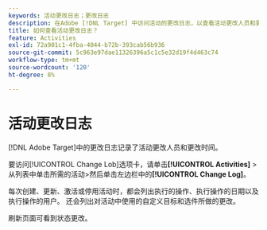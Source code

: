 ```yaml
---
keywords: 活动更改日志；更改日志
description: 在Adobe [!DNL Target] 中访问活动的更改日志，以查看活动更改人员和更改时间的记录。
title: 如何查看活动更改日志？
feature: Activities
exl-id: 72a901c1-4fba-4044-b72b-393cab56b936
source-git-commit: 5c963e97dae11326396a5c1c5e32d19f4d463c74
workflow-type: tm+mt
source-wordcount: '120'
ht-degree: 8%

---
```


# 活动更改日志

[!DNL Adobe Target]中的更改日志记录了活动更改人员和更改时间。

要访问[!UICONTROL Change Lob]选项卡，请单击&#x200B;**[!UICONTROL Activities]** >从列表中单击所需的活动>然后单击左边栏中的&#x200B;**[!UICONTROL Change Log]**。

每次创建、更新、激活或停用活动时，都会列出执行的操作、执行操作的日期以及执行操作的用户。 还会列出对活动中使用的自定义目标和选件所做的更改。

刷新页面可看到状态更改。
